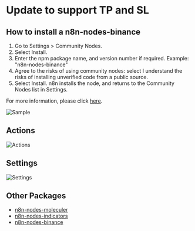 # Update to support TP and SL

## How to install a n8n-nodes-binance


1. Go to Settings > Community Nodes.
2. Select Install.
3. Enter the npm package name, and version number if required. Example: "n8n-nodes-binance"
4. Agree to the risks of using community nodes: select I understand the risks of installing unverified code from a public source.
5. Select Install. n8n installs the node, and returns to the Community Nodes list in Settings.

For more information, please click [here](https://docs.n8n.io/integrations/community-nodes/installation/#install-a-community-node).

![Sample](/images/sample.png?raw=true "Binance")

## Actions
![Actions](/images/sample1.png?raw=true "Binance Actions")

## Settings
![Settings](/images/setting.png?raw=true "Binance Settings")


## Other Packages

- [n8n-nodes-moleculer](https://www.npmjs.com/package/n8n-nodes-moleculer)
- [n8n-nodes-indicators](https://www.npmjs.com/package/n8n-nodes-indicators)
- [n8n-nodes-binance](https://www.npmjs.com/package/n8n-nodes-binance)
